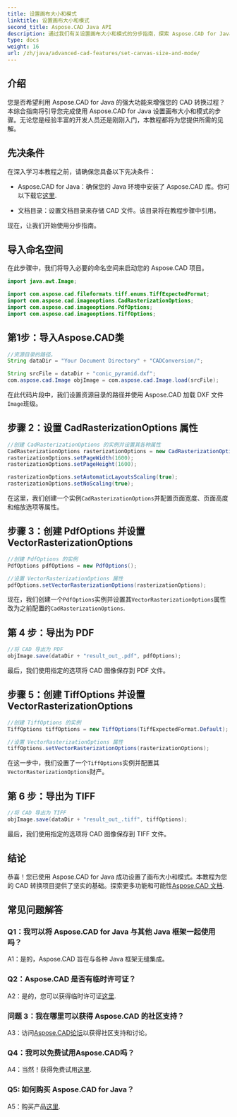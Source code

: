 ```yaml
---
title: 设置画布大小和模式
linktitle: 设置画布大小和模式
second_title: Aspose.CAD Java API
description: 通过我们有关设置画布大小和模式的分步指南，探索 Aspose.CAD for Java 的强大功能。轻松将 CAD 文件转换为 PDF 和 TIFF 格式。
type: docs
weight: 16
url: /zh/java/advanced-cad-features/set-canvas-size-and-mode/
---
```

## 介绍

您是否希望利用 Aspose.CAD for Java 的强大功能来增强您的 CAD 转换过程？本综合指南将引导您完成使用 Aspose.CAD for Java 设置画布大小和模式的步骤。无论您是经验丰富的开发人员还是刚刚入门，本教程都将为您提供所需的见解。

## 先决条件

在深入学习本教程之前，请确保您具备以下先决条件：

-  Aspose.CAD for Java：确保您的 Java 环境中安装了 Aspose.CAD 库。你可以下载它[这里](https://releases.aspose.com/cad/java/).

- 文档目录：设置文档目录来存储 CAD 文件。该目录将在教程步骤中引用。

现在，让我们开始使用分步指南。

## 导入命名空间

在此步骤中，我们将导入必要的命名空间来启动您的 Aspose.CAD 项目。
```java
import java.awt.Image;

import com.aspose.cad.fileformats.tiff.enums.TiffExpectedFormat;
import com.aspose.cad.imageoptions.CadRasterizationOptions;
import com.aspose.cad.imageoptions.PdfOptions;
import com.aspose.cad.imageoptions.TiffOptions;
```

## 第1步：导入Aspose.CAD类

```java
//资源目录的路径。
String dataDir = "Your Document Directory" + "CADConversion/";

String srcFile = dataDir + "conic_pyramid.dxf";
com.aspose.cad.Image objImage = com.aspose.cad.Image.load(srcFile);
```

在此代码片段中，我们设置资源目录的路径并使用 Aspose.CAD 加载 DXF 文件`Image`班级。

## 步骤 2：设置 CadRasterizationOptions 属性

```java
//创建 CadRasterizationOptions 的实例并设置其各种属性
CadRasterizationOptions rasterizationOptions = new CadRasterizationOptions();
rasterizationOptions.setPageWidth(1600);
rasterizationOptions.setPageHeight(1600);

rasterizationOptions.setAutomaticLayoutsScaling(true);
rasterizationOptions.setNoScaling(true);
```

在这里，我们创建一个实例`CadRasterizationOptions`并配置页面宽度、页面高度和缩放选项等属性。

## 步骤 3：创建 PdfOptions 并设置 VectorRasterizationOptions

```java
//创建 PdfOptions 的实例
PdfOptions pdfOptions = new PdfOptions();

//设置 VectorRasterizationOptions 属性
pdfOptions.setVectorRasterizationOptions(rasterizationOptions);
```

现在，我们创建一个`PdfOptions`实例并设置其`VectorRasterizationOptions`属性改为之前配置的`CadRasterizationOptions`.

## 第 4 步：导出为 PDF

```java
//将 CAD 导出为 PDF
objImage.save(dataDir + "result_out_.pdf", pdfOptions);
```

最后，我们使用指定的选项将 CAD 图像保存到 PDF 文件。

## 步骤 5：创建 TiffOptions 并设置 VectorRasterizationOptions

```java
//创建 TiffOptions 的实例
TiffOptions tiffOptions = new TiffOptions(TiffExpectedFormat.Default);

//设置 VectorRasterizationOptions 属性
tiffOptions.setVectorRasterizationOptions(rasterizationOptions);
```

在这一步中，我们设置了一个`TiffOptions`实例并配置其`VectorRasterizationOptions`财产。

## 第 6 步：导出为 TIFF

```java
//将 CAD 导出为 TIFF
objImage.save(dataDir + "result_out_.tiff", tiffOptions);
```

最后，我们使用指定的选项将 CAD 图像保存到 TIFF 文件。

## 结论

恭喜！您已使用 Aspose.CAD for Java 成功设置了画布大小和模式。本教程为您的 CAD 转换项目提供了坚实的基础。探索更多功能和可能性[Aspose.CAD 文档](https://reference.aspose.com/cad/java/).

## 常见问题解答

### Q1：我可以将 Aspose.CAD for Java 与其他 Java 框架一起使用吗？

A1：是的，Aspose.CAD 旨在与各种 Java 框架无缝集成。

### Q2：Aspose.CAD 是否有临时许可证？

 A2：是的，您可以获得临时许可证[这里](https://purchase.aspose.com/temporary-license/).

### 问题 3：我在哪里可以获得 Aspose.CAD 的社区支持？

 A3：访问[Aspose.CAD论坛](https://forum.aspose.com/c/cad/19)以获得社区支持和讨论。

### Q4：我可以免费试用Aspose.CAD吗？

 A4：当然！获得免费试用[这里](https://releases.aspose.com/).

### Q5: 如何购买 Aspose.CAD for Java？

A5：购买产品[这里](https://purchase.aspose.com/buy).